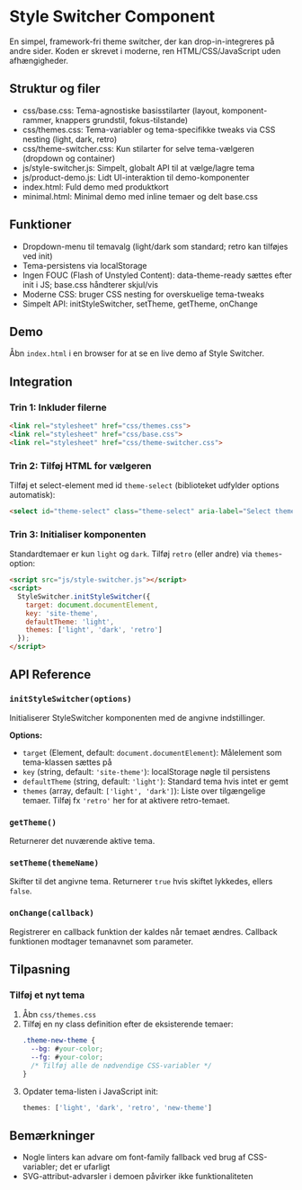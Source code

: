 # Style Switcher Component

En simpel, framework-fri theme switcher, der kan drop-in-integreres på andre sider. Koden er 
skrevet i moderne, ren HTML/CSS/JavaScript uden afhængigheder.

## Struktur og filer

- css/base.css: Tema-agnostiske basisstilarter (layout, komponent-rammer, knappers grundstil, 
fokus-tilstande)
- css/themes.css: Tema-variabler og tema-specifikke tweaks via CSS nesting (light, dark, retro)
- css/theme-switcher.css: Kun stilarter for selve tema-vælgeren (dropdown og container)
- js/style-switcher.js: Simpelt, globalt API til at vælge/lagre tema
- js/product-demo.js: Lidt UI-interaktion til demo-komponenter
- index.html: Fuld demo med produktkort
- minimal.html: Minimal demo med inline temaer og delt base.css

## Funktioner

- Dropdown-menu til temavalg (light/dark som standard; retro kan tilføjes ved init)
- Tema-persistens via localStorage
- Ingen FOUC (Flash of Unstyled Content): data-theme-ready sættes efter init i JS; base.css 
håndterer skjul/vis
- Moderne CSS: bruger CSS nesting for overskuelige tema-tweaks
- Simpelt API: initStyleSwitcher, setTheme, getTheme, onChange

## Demo

Åbn `index.html` i en browser for at se en live demo af Style Switcher.

## Integration

### Trin 1: Inkluder filerne

```html
<link rel="stylesheet" href="css/themes.css">
<link rel="stylesheet" href="css/base.css">
<link rel="stylesheet" href="css/theme-switcher.css">
```

### Trin 2: Tilføj HTML for vælgeren

Tilføj et select-element med id `theme-select` (biblioteket udfylder options automatisk):

```html
<select id="theme-select" class="theme-select" aria-label="Select theme"></select>
```

### Trin 3: Initialiser komponenten

Standardtemaer er kun `light` og `dark`. Tilføj `retro` (eller andre) via `themes`-option:

```html
<script src="js/style-switcher.js"></script>
<script>
  StyleSwitcher.initStyleSwitcher({
    target: document.documentElement,
    key: 'site-theme',
    defaultTheme: 'light',
    themes: ['light', 'dark', 'retro']
  });
</script>
```

## API Reference

### `initStyleSwitcher(options)`

Initialiserer StyleSwitcher komponenten med de angivne indstillinger.

**Options:**
- `target` (Element, default: `document.documentElement`): Målelement som tema-klassen sættes 
på
- `key` (string, default: `'site-theme'`): localStorage nøgle til persistens
- `defaultTheme` (string, default: `'light'`): Standard tema hvis intet er gemt
- `themes` (array, default: `['light', 'dark']`): Liste over tilgængelige temaer. Tilføj fx 
`'retro'` her for at aktivere retro-temaet.

### `getTheme()`

Returnerer det nuværende aktive tema.

### `setTheme(themeName)`

Skifter til det angivne tema. Returnerer `true` hvis skiftet lykkedes, ellers `false`.

### `onChange(callback)`

Registrerer en callback funktion der kaldes når temaet ændres.
Callback funktionen modtager temanavnet som parameter.

## Tilpasning

### Tilføj et nyt tema

1. Åbn `css/themes.css`
2. Tilføj en ny class definition efter de eksisterende temaer:
   ```css
   .theme-new-theme {
     --bg: #your-color;
     --fg: #your-color;
     /* Tilføj alle de nødvendige CSS-variabler */
   }
   ```
3. Opdater tema-listen i JavaScript init:
   ```javascript
   themes: ['light', 'dark', 'retro', 'new-theme']
   ```

## Bemærkninger

- Nogle linters kan advare om font-family fallback ved brug af CSS-variabler; det er ufarligt
- SVG-attribut-advarsler i demoen påvirker ikke funktionaliteten
